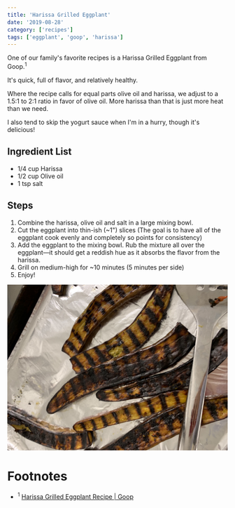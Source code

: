 ```yaml
---
title: 'Harissa Grilled Eggplant'
date: '2019-08-28'
category: ['recipes']
tags: ['eggplant', 'goop', 'harissa']
---
```

One of our family's favorite recipes is a Harissa Grilled Eggplant from Goop.<sup>1</sup>

It's quick, full of flavor, and relatively healthy.

Where the recipe calls for equal parts olive oil and harissa, we adjust to a 1.5:1 to 2:1 ratio in favor of olive oil. More harissa than that is just more heat than we need.

I also tend to skip the yogurt sauce when I'm in a hurry, though it's delicious!

## Ingredient List
* 1/4 cup Harissa
* 1/2 cup Olive oil
* 1 tsp salt

## Steps
1. Combine the harissa, olive oil and salt in a large mixing bowl.
1. Cut the eggplant into thin-ish (~1") slices (The goal is to have all of the eggplant cook evenly and completely so points for consistency)
1. Add the eggplant to the mixing bowl. Rub the mixture all over the eggplant—it should get a reddish hue as it absorbs the flavor from the harissa.
1. Grill on medium-high for ~10 minutes (5 minutes per side)
1. Enjoy!

![](./harissa-eggplant.jpg)

# Footnotes

* <sup>1</sup> [Harissa Grilled Eggplant Recipe | Goop](https://goop.com/recipes/harissa-grilled-eggplant/)


